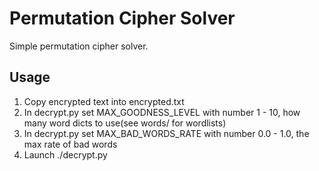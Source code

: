 Permutation Cipher Solver
=========================

Simple permutation cipher solver.

## Usage ##

1. Copy encrypted text into encrypted.txt
2. In decrypt.py set MAX_GOODNESS_LEVEL with number 1 - 10, how many word dicts to use(see words/ for wordlists)  
3. In decrypt.py set MAX_BAD_WORDS_RATE with number 0.0 - 1.0, the max rate of bad words
4. Launch ./decrypt.py
